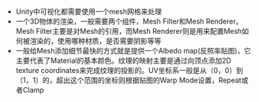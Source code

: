 * Unity中可视化都需要使用一个mesh网格来处理
* 一个3D物体的渲染，一般需要两个组件，Mesh Filter和Mesh Renderer。Mesh Filter主要是对Mesh的引用，而Mesh Renderer则是用来配置Mesh如何被渲染的，使用哪种材质，是否需要阴影等等
* 一般给Mesh添加细节最快的方式就是提供一个Albedo map(反照率贴图)，它主要代表了Material的基本颜色。纹理的映射主要是通过向顶点添加2D texture coordinates来完成纹理的投影的。UV坐标系一般是从（0，0）到（1，1）的，超出这个范围的坐标则根据贴图的Warp Mode设置，Repeat或者Clamp